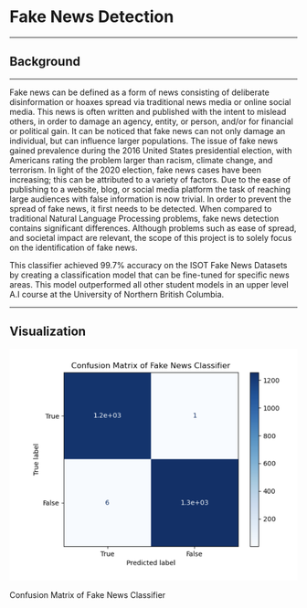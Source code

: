 # Fake News Detection

---

## Background

---

Fake news can be defined as a form of news consisting of deliberate disinformation or hoaxes spread via traditional news media or online social media. This news is often written and published with the intent to mislead others, in order to damage an agency, entity, or person, and/or for financial or political gain. It can be noticed that fake news can not only damage an individual, but can influence larger populations. 
The issue of fake news gained prevalence during the 2016 United States presidential election, with Americans rating the problem larger than racism, climate change, and terrorism. In light of the 2020 election, fake news cases have been increasing; this can be attributed to a variety of factors. Due to the ease of publishing to a website, blog, or social media platform the task of reaching large audiences with false information is now trivial. 
In order to prevent the spread of fake news, it first needs to be detected. When compared to traditional Natural Language Processing problems, fake news detection contains significant differences. Although problems such as ease of spread, and societal impact are relevant, the scope of this project is to solely focus on the identification of fake news.

This classifier achieved 99.7% accuracy on the ISOT Fake News Datasets by creating a classification model
that can be fine-tuned for specific news areas. This model outperformed all other student
models in an upper level A.I course at the University of Northern British Columbia.

---

## Visualization

![Confusion Matrix of Fake News Classifier](https://raw.githubusercontent.com/Daniel-OReilly/Fake-News-Detection/master/images/Screen%20Shot%202021-06-13%20at%203.37.52%20PM.png)

Confusion Matrix of Fake News Classifier